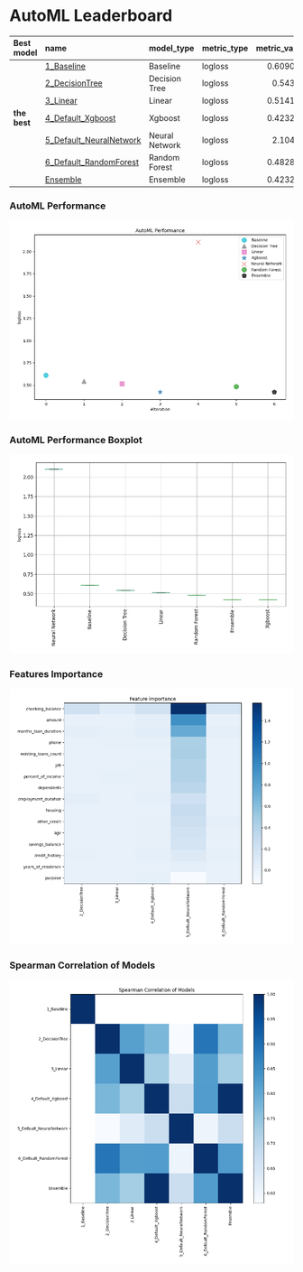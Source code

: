 # AutoML Leaderboard

| Best model   | name                                                         | model_type     | metric_type   |   metric_value |   train_time |
|:-------------|:-------------------------------------------------------------|:---------------|:--------------|---------------:|-------------:|
|              | [1_Baseline](1_Baseline/README.md)                           | Baseline       | logloss       |       0.609053 |         1.16 |
|              | [2_DecisionTree](2_DecisionTree/README.md)                   | Decision Tree  | logloss       |       0.54371  |         3.76 |
|              | [3_Linear](3_Linear/README.md)                               | Linear         | logloss       |       0.514196 |         5.14 |
| **the best** | [4_Default_Xgboost](4_Default_Xgboost/README.md)             | Xgboost        | logloss       |       0.423275 |         3.12 |
|              | [5_Default_NeuralNetwork](5_Default_NeuralNetwork/README.md) | Neural Network | logloss       |       2.10423  |         3.14 |
|              | [6_Default_RandomForest](6_Default_RandomForest/README.md)   | Random Forest  | logloss       |       0.482814 |         3.7  |
|              | [Ensemble](Ensemble/README.md)                               | Ensemble       | logloss       |       0.423275 |         1.87 |

### AutoML Performance
![AutoML Performance](ldb_performance.png)

### AutoML Performance Boxplot
![AutoML Performance Boxplot](ldb_performance_boxplot.png)

### Features Importance
![features importance across models](features_heatmap.png)



### Spearman Correlation of Models
![models spearman correlation](correlation_heatmap.png)

